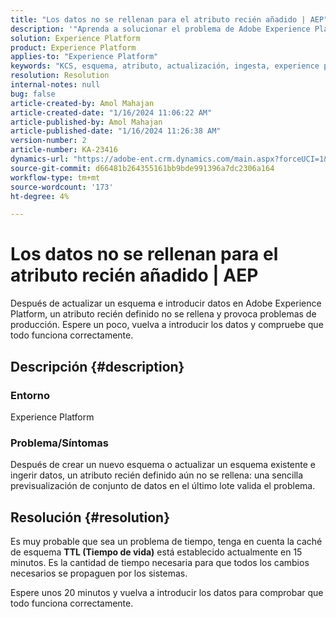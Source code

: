 ```yaml
---
title: "Los datos no se rellenan para el atributo recién añadido | AEP"
description: '"Aprenda a solucionar el problema de Adobe Experience Platform donde un atributo recién definido no se rellena. Espere y vuelva a introducir los datos".'
solution: Experience Platform
product: Experience Platform
applies-to: "Experience Platform"
keywords: "KCS, esquema, atributo, actualización, ingesta, experience platform, AEP"
resolution: Resolution
internal-notes: null
bug: false
article-created-by: Amol Mahajan
article-created-date: "1/16/2024 11:06:22 AM"
article-published-by: Amol Mahajan
article-published-date: "1/16/2024 11:26:38 AM"
version-number: 2
article-number: KA-23416
dynamics-url: "https://adobe-ent.crm.dynamics.com/main.aspx?forceUCI=1&pagetype=entityrecord&etn=knowledgearticle&id=a1349644-5fb4-ee11-a569-6045bd006079"
source-git-commit: d66481b264355161bb9bde991396a7dc2306a164
workflow-type: tm+mt
source-wordcount: '173'
ht-degree: 4%

---
```


# Los datos no se rellenan para el atributo recién añadido | AEP


Después de actualizar un esquema e introducir datos en Adobe Experience Platform, un atributo recién definido no se rellena y provoca problemas de producción. Espere un poco, vuelva a introducir los datos y compruebe que todo funciona correctamente.

## Descripción {#description}


### <b>Entorno</b>

Experience Platform



### <b>Problema/Síntomas</b>

Después de crear un nuevo esquema o actualizar un esquema existente e ingerir datos, un atributo recién definido aún no se rellena: una sencilla previsualización de conjunto de datos en el último lote valida el problema.


## Resolución {#resolution}


Es muy probable que sea un problema de tiempo, tenga en cuenta la caché de esquema <b>TTL (Tiempo de vida)</b> está establecido actualmente en 15 minutos. Es la cantidad de tiempo necesaria para que todos los cambios necesarios se propaguen por los sistemas.

Espere unos 20 minutos y vuelva a introducir los datos para comprobar que todo funciona correctamente.
